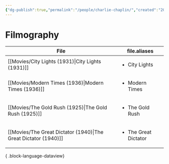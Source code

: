 ```yaml
---
{"dg-publish":true,"permalink":"/people/charlie-chaplin/","created":"2024-04-09","updated":"2024-04-09"}
---
```



# Filmography

| File                                                               | file.aliases                         |
| ------------------------------------------------------------------ | ------------------------------------ |
| [[Movies/City Lights (1931)\|City Lights (1931)]]               | <ul><li>City Lights</li></ul>        |
| [[Movies/Modern Times (1936)\|Modern Times (1936)]]             | <ul><li>Modern Times</li></ul>       |
| [[Movies/The Gold Rush (1925)\|The Gold Rush (1925)]]           | <ul><li>The Gold Rush</li></ul>      |
| [[Movies/The Great Dictator (1940)\|The Great Dictator (1940)]] | <ul><li>The Great Dictator</li></ul> |

{ .block-language-dataview}